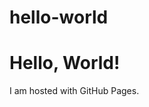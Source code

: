 # hello-world
<html>
  <body>
    <h1>Hello, World!</h1>
    <p>I am hosted with GitHub Pages.</p>
  </body>
  </html>
